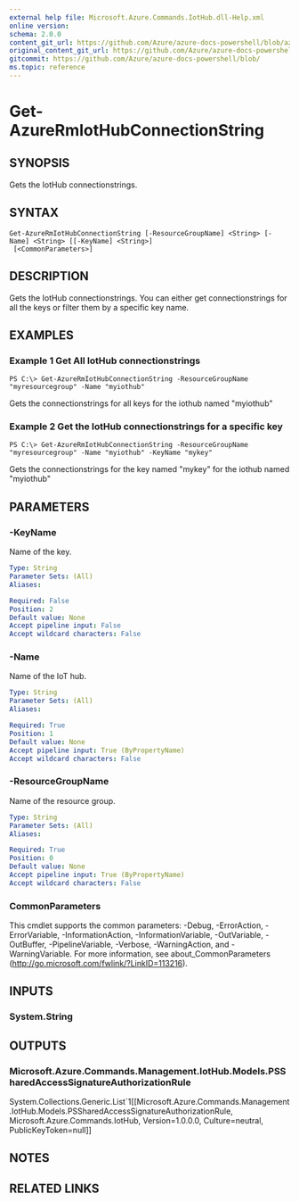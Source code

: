 ```yaml
---
external help file: Microsoft.Azure.Commands.IotHub.dll-Help.xml
online version:
schema: 2.0.0
content_git_url: https://github.com/Azure/azure-docs-powershell/blob/azurestack/azureps-cmdlets-docs/ResourceManager/AzureRM.IoTHub/v1.3.0/Get-AzureRmIotHubConnectionString.md
original_content_git_url: https://github.com/Azure/azure-docs-powershell/blob/azurestack/azureps-cmdlets-docs/ResourceManager/AzureRM.IoTHub/v1.3.0/Get-AzureRmIotHubConnectionString.md
gitcommit: https://github.com/Azure/azure-docs-powershell/blob/
ms.topic: reference
---
```


# Get-AzureRmIotHubConnectionString

## SYNOPSIS
Gets the IotHub connectionstrings.

## SYNTAX

```
Get-AzureRmIotHubConnectionString [-ResourceGroupName] <String> [-Name] <String> [[-KeyName] <String>]
 [<CommonParameters>]
```

## DESCRIPTION
Gets the IotHub connectionstrings. You can either get connectionstrings for all the keys or filter them by a specific key name.

## EXAMPLES

### Example 1 Get All IotHub connectionstrings
```
PS C:\> Get-AzureRmIotHubConnectionString -ResourceGroupName "myresourcegroup" -Name "myiothub"
```

Gets the connectionstrings for all keys for the iothub named "myiothub"

### Example 2 Get the IotHub connectionstrings for a specific key
```
PS C:\> Get-AzureRmIotHubConnectionString -ResourceGroupName "myresourcegroup" -Name "myiothub" -KeyName "mykey"
```

Gets the connectionstrings for the key named "mykey" for the iothub named "myiothub"

## PARAMETERS

### -KeyName
Name of the key.

```yaml
Type: String
Parameter Sets: (All)
Aliases: 

Required: False
Position: 2
Default value: None
Accept pipeline input: False
Accept wildcard characters: False
```

### -Name
Name of the IoT hub.

```yaml
Type: String
Parameter Sets: (All)
Aliases: 

Required: True
Position: 1
Default value: None
Accept pipeline input: True (ByPropertyName)
Accept wildcard characters: False
```

### -ResourceGroupName
Name of the resource group.

```yaml
Type: String
Parameter Sets: (All)
Aliases: 

Required: True
Position: 0
Default value: None
Accept pipeline input: True (ByPropertyName)
Accept wildcard characters: False
```

### CommonParameters
This cmdlet supports the common parameters: -Debug, -ErrorAction, -ErrorVariable, -InformationAction, -InformationVariable, -OutVariable, -OutBuffer, -PipelineVariable, -Verbose, -WarningAction, and -WarningVariable. For more information, see about_CommonParameters (http://go.microsoft.com/fwlink/?LinkID=113216).

## INPUTS

### System.String

## OUTPUTS

### Microsoft.Azure.Commands.Management.IotHub.Models.PSSharedAccessSignatureAuthorizationRule
System.Collections.Generic.List`1[[Microsoft.Azure.Commands.Management.IotHub.Models.PSSharedAccessSignatureAuthorizationRule, Microsoft.Azure.Commands.IotHub, Version=1.0.0.0, Culture=neutral, PublicKeyToken=null]]

## NOTES

## RELATED LINKS

